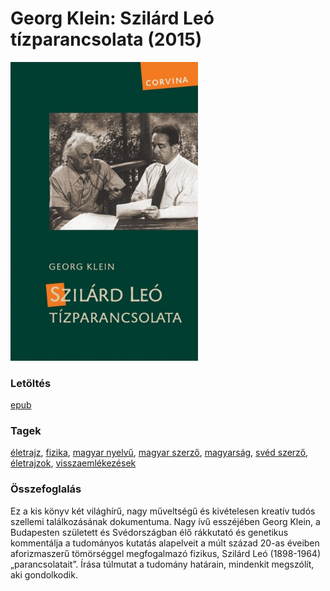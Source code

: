 # <a name="id_981">Georg Klein: Szilárd Leó tízparancsolata (2015)</a>
<img src="https://github.com/BercziSandor/calibre_lib/raw/main/libs/main/Georg%20Klein/Szilard%20Leo%20tizparancsolata%20%28981%29/cover.jpg" alt="cover" width="300"/>

### Letöltés
[epub](https://github.com/BercziSandor/calibre_lib/raw/main/libs/main/Georg%20Klein/Szilard%20Leo%20tizparancsolata%20%28981%29/Szilard%20Leo%20tizparancsolata%20-%20Georg%20Klein.epub)

### Tagek
[életrajz](https://github.com/berczisandor/calibre_lib/blob/main/libs/main/tags/%c3%a9letrajz.md), [fizika](https://github.com/berczisandor/calibre_lib/blob/main/libs/main/tags/fizika.md), [magyar nyelvű](https://github.com/berczisandor/calibre_lib/blob/main/libs/main/tags/magyar%20nyelv%c5%b1.md), [magyar szerző](https://github.com/berczisandor/calibre_lib/blob/main/libs/main/tags/magyar%20szerz%c5%91.md), [magyarság](https://github.com/berczisandor/calibre_lib/blob/main/libs/main/tags/magyars%c3%a1g.md), [svéd szerző](https://github.com/berczisandor/calibre_lib/blob/main/libs/main/tags/sv%c3%a9d%20szerz%c5%91.md), [életrajzok](https://github.com/berczisandor/calibre_lib/blob/main/libs/main/tags/%c3%89letrajzok.md), [visszaemlékezések](https://github.com/berczisandor/calibre_lib/blob/main/libs/main/tags/visszaeml%c3%a9kez%c3%a9sek.md)

### Összefoglalás
<div>
<p>Ez a kis könyv két világhírű, nagy műveltségű és kivételesen kreatív tudós szellemi találkozásának dokumentuma. Nagy ívű esszéjében Georg Klein, a Budapesten született és Svédországban élő rákkutató és genetikus kommentálja a tudományos kutatás alapelveit a múlt század 20-as éveiben aforizmaszerű tömörséggel megfogalmazó fizikus, Szilárd Leó (1898-1964) „parancsolatait”. Írása túlmutat a tudomány határain, mindenkit megszólít, aki gondolkodik.</p></div>


